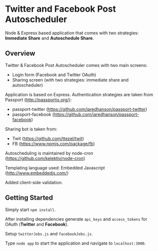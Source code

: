# Twitter and Facebook Post Autoscheduler

Node & Express based application that comes with two strategies: **Immediate Share** and **Autoschedule Share**.

## Overview

Twitter & Facebook Post Autoscheduler comes with two main screens:

* Login form (Facebook and Twitter OAuth)
* Sharing screen (with two strategies: immediate share and autoscheduler)

Application is based on Express. Authentication strategies are taken from Passport (http://passportjs.org/):

* passport-twitter (https://github.com/jaredhanson/passport-twitter)
* passport-facebook (https://github.com/jaredhanson/passport-facebook)

Sharing bot is taken from:

* Twit (https://github.com/ttezel/twit)
* FB (https://www.npmjs.com/package/fb)

Autoscheduling is maintained by node-cron (https://github.com/kelektiv/node-cron)

Templating language used: Embedded Javascript (http://www.embeddedjs.com/)

Added client-side validation.

## Getting Started

Simply start `npm install`. 

After installing dependencies generate `api_keys` and `access_tokens` for OAuth (**Twitter** and **Facebook**).

Setup `twitterJobs.js` and `facebookJobs.js`.

Type `node app` to start the application and navigate to `localhost:3000`.
